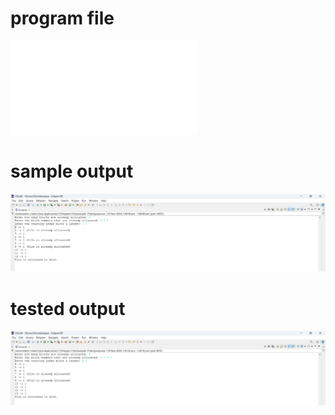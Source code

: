 # program file
![program file](Linked_523.java)

# sample output
![sample output](Linked_523.png)

# tested output
![tested output](Linked_output_523.png)
